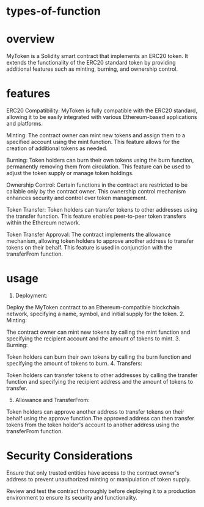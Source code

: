 # types-of-function

# overview 
MyToken is a Solidity smart contract that implements an ERC20 token. It extends the functionality of the ERC20 standard token by providing additional features such as minting, burning, and ownership control.

# features
ERC20 Compatibility: MyToken is fully compatible with the ERC20 standard, allowing it to be easily integrated with various Ethereum-based applications and platforms.

Minting: The contract owner can mint new tokens and assign them to a specified account using the mint function. This feature allows for the creation of additional tokens as needed.

Burning: Token holders can burn their own tokens using the burn function, permanently removing them from circulation. This feature can be used to adjust the token supply or manage token holdings.

Ownership Control: Certain functions in the contract are restricted to be callable only by the contract owner. This ownership control mechanism enhances security and control over token management.

Token Transfer: Token holders can transfer tokens to other addresses using the transfer function. This feature enables peer-to-peer token transfers within the Ethereum network.

Token Transfer Approval: The contract implements the allowance mechanism, allowing token holders to approve another address to transfer tokens on their behalf. This feature is used in conjunction with the transferFrom function.


# usage
1. Deployment:

 Deploy the MyToken contract to an Ethereum-compatible blockchain network, specifying a name, symbol, and initial supply for the token.
2. Minting:

 The contract owner can mint new tokens by calling the mint function and specifying the recipient account and the amount of tokens to mint.
3. Burning:

Token holders can burn their own tokens by calling the burn function and specifying the amount of tokens to burn.
4. Transfers:

 Token holders can transfer tokens to other addresses by calling the transfer function and specifying the recipient address and the amount of tokens to transfer.

5. Allowance and TransferFrom:

Token holders can approve another address to transfer tokens on their behalf using the approve function.The approved address can then transfer tokens from the token holder's account to another address using the transferFrom function.

# Security Considerations
Ensure that only trusted entities have access to the contract owner's address to prevent unauthorized minting or manipulation of token supply.

Review and test the contract thoroughly before deploying it to a production environment to ensure its security and functionality.
